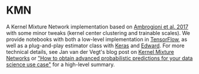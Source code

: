 # KMN

A Kernel Mixture Network implementation based on [Ambrogioni et al. 2017](https://arxiv.org/abs/1705.07111) with some minor tweaks 
(kernel center clustering and trainable scales). 
We provide notebooks with both a low-level implementation in [TensorFlow](https://www.tensorflow.org/), 
as well as a plug-and-play estimator class with [Keras](https://keras.io/) and [Edward](edwardlib.org).
For more technical details, see Jan van der Vegt's blog post on [Kernel Mixture Networks](https://janvdvegt.github.io/2017/06/04/Kernel-Mixture-Networks.html) 
or ["How to obtain advanced probabilistic predictions for your data science use case"](http://www.bigdatarepublic.nl/kernel-mixture-networks/) 
for a high-level summary.

